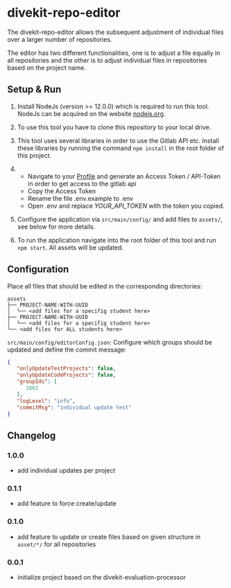 # divekit-repo-editor

The divekit-repo-editor allows the subsequent adjustment of individual files over a larger number of repositories.

The editor has two different functionalities, one is to adjust a file equally in all repositories and the other is to
adjust individual files in repositories based on the project name.

## Setup & Run

1. Install NodeJs (version >= 12.0.0) which is required to run this tool. NodeJs can be acquired on the
   website [nodejs.org](https://nodejs.org/en/download/).

2. To use this tool you have to clone this repository to your local drive.

3. This tool uses several libraries in order to use the Gitlab API etc. Install these libraries by running the
   command ```npm install``` in the root folder of this project.

4.
   - Navigate to your [Profile](https://git.st.archi-lab.io/-/profile/personal_access_tokens) and generate an Access
     Token / API-Token in order to get access to the gitlab api
   - Copy the Access Token
   - Rename the file .env.example to .env
   - Open .env and replace *YOUR_API_TOKEN* with the token you copied.

5. Configure the application via `src/main/config/` and add files to `assets/`, see below for more details.

6. To run the application navigate into the root folder of this tool and run ```npm start```. All assets will be
   updated.

## Configuration

Place all files that should be edited in the corresponding directories:

```
assets
├── PROJECT-NAME-WITH-UUID
│  └── <add files for a specifig student here>
├── PROJECT-NAME-WITH-UUID
│  └── <add files for a specifig student here>
└── <add files for ALL students here>
```

`src/main/config/editorConfig.json`: Configure which groups should be updated and define the commit message:

```json
{
   "onlyUpdateTestProjects": false,
   "onlyUpdateCodeProjects": false,
   "groupIds": [
      1862
   ],
   "logLevel": "info",
   "commitMsg": "individual update test"
}
```

## Changelog

### 1.0.0

- add individual updates per project

### 0.1.1

- add feature to force create/update

### 0.1.0

- add feature to update or create files based on given structure in `asset/*/` for all repositories

### 0.0.1

- initialize project based on the divekit-evaluation-processor
